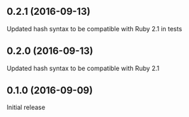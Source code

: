 ## 0.2.1 (2016-09-13)

Updated hash syntax to be compatible with Ruby 2.1 in tests

## 0.2.0 (2016-09-13)

Updated hash syntax to be compatible with Ruby 2.1

## 0.1.0 (2016-09-09)

Initial release
